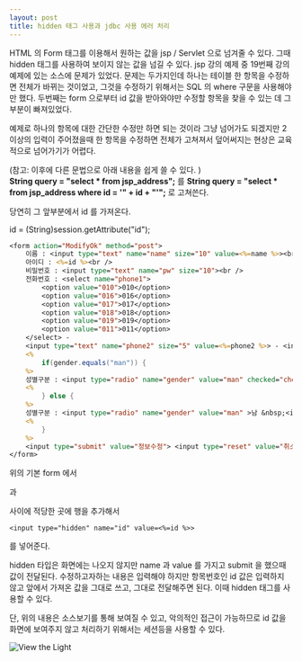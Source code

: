 ```yaml
---
layout: post
title: hidden 태그 사용과 jdbc 사용 에러 처리
---
```


HTML 의 Form 태그를 이용해서 원하는 값을 jsp / Servlet 으로 넘겨줄 수 있다. 그때 hidden 태그를 사용하여 보이지 않는 값을 넘길 수 있다.
jsp 강의 예제 중 19번째 강의 예제에 있는 소스에 문제가 있었다. 
문제는 두가지인데 하나는 테이블 한 항목을 수정하면 전체가 바뀌는 것이었고, 그것을 수정하기 위해서는 SQL 의 where 구문을 사용해야만 했다.
두번째는 form 으로부터 id 값을 받아와야만 수정할 항목을 찾을 수 있는 데 그 부분이 빠져있었다.

예제로 하나의 항목에 대한 간단한 수정만 하면 되는 것이라 그냥 넘어가도 되겠지만 2 이상의 입력이 주어졌을때 한 항목을 수정하면 전체가 고쳐져서 덮어써지는 현상은 교육적으로 넘어가기가 어렵다.

(참고: 이후에 다른 문법으로 아래 내용을 쉽게 쓸 수 있다. )<br/>
**String query = "select * from jsp_address";**
를
**String query = "select * from jsp_address where id = '" + id + "'";**
로 고쳐쓴다.

당연히 그 앞부분에서 id 를 가져온다.

id = (String)session.getAttribute("id");

~~~jsp
<form action="ModifyOk" method="post">
	이름 : <input type="text" name="name" size="10" value=<%=name %>><br />
	아이디 : <%=id %><br />
	비밀번호 : <input type="text" name="pw" size="10"><br />
	전화번호 : <select name="phone1">
		<option value="010">010</option>
		<option value="016">016</option>
		<option value="017">017</option>
		<option value="018">018</option>
		<option value="019">019</option>
		<option value="011">011</option>
	</select> - 
	<input type="text" name="phone2" size="5" value=<%=phone2 %>> - <input type="text" name="phone3" size="5" value=<%=phone3 %>> <br />
	<%
		if(gender.equals("man")) {
	%>
	성별구분 : <input type="radio" name="gender" value="man" checked="checked">남 &nbsp;<input type="radio" name="gender" value="woman">여 <br />
	<%
		} else {
	%>
	성별구분 : <input type="radio" name="gender" value="man" >남 &nbsp;<input type="radio" name="gender" value="woman" checked="checked">여 <br />
	<%
		}
	%> 
	<input type="submit" value="정보수정"> <input type="reset" value="취소">
</form>
~~~

위의 기본 form 에서 <form> 과 </form> 사이에 적당한 곳에 행을 추가해서 
~~~
<input type="hidden" name="id" value=<%=id %>>
~~~

를 넣어준다.

hidden 타입은 화면에는 나오지 않지만 name 과 value 를 가지고 submit 을 했으때 값이 전달된다. 수정하고자하는 내용은 입력해야 하지만 항목번호인 id 값은 입력하지 않고 앞에서 가져온 값을 그대로 쓰고, 그대로 전달해주면 된다. 이때 hidden 태그를 사용할 수 있다.

단, 위의 내용은 소스보기를 통해 보여질 수 있고, 악의적인 접근이 가능하므로 id 값을 화면에 보여주지 않고 처리하기 위해서는 세션등을 사용할 수 있다.

![View the Light](https://user-images.githubusercontent.com/3831276/40279649-1018e714-5c81-11e8-862b-7691f3719d0f.jpg "Girl with Light")

